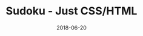 ---
title: 'Sudoku - Just CSS/HTML'
description: 'Complete a sudoku puzzle without Javascript or server-side interaction.'
gametype: 'easy'
gameid: 62
date: 2018-06-20
tags: []
draft: false
type: 'games'
num19: [{'idx':1,'arr1':[1,2,3,4,5,6,7,8,9],'arr2':[1,2,3,4,5,6,7,8,9]},{'idx':2,'arr1':[1,2,3,4,5,6,7,8,9],'arr2':[1,2,3,4,5,6,7,8,9]},{'idx':3,'arr1':[1,2,3,4,5,6,7,8,9],'arr2':[1,2,3,4,5,6,7,8,9]},{'idx':4,'arr1':[1,2,3,4,5,6,7,8,9],'arr2':[1,2,3,4,5,6,7,8,9]},{'idx':5,'arr1':[1,2,3,4,5,6,7,8,9],'arr2':[1,2,3,4,5,6,7,8,9]},{'idx':6,'arr1':[1,2,3,4,5,6,7,8,9],'arr2':[1,2,3,4,5,6,7,8,9]},{'idx':7,'arr1':[1,2,3,4,5,6,7,8,9],'arr2':[1,2,3,4,5,6,7,8,9]},{'idx':8,'arr1':[1,2,3,4,5,6,7,8,9],'arr2':[1,2,3,4,5,6,7,8,9]},{'idx':9,'arr1':[1,2,3,4,5,6,7,8,9],'arr2':[1,2,3,4,5,6,7,8,9]}]
puzzle: [[0, 9, 6, 0, 0, 0, 0, 0, 0], [0, 0, 0, 0, 9, 2, 0, 0, 4], [0, 0, 0, 8, 0, 4, 0, 0, 7], [0, 1, 7, 6, 0, 9, 5, 0, 0], [0, 8, 0, 0, 0, 0, 0, 9, 0], [0, 0, 4, 7, 0, 1, 2, 3, 0], [2, 0, 0, 9, 0, 8, 0, 0, 0], [1, 0, 0, 2, 7, 0, 0, 0, 0], [0, 0, 0, 0, 0, 0, 8, 2, 0]]
layout: 'sudokucssstatic'
---